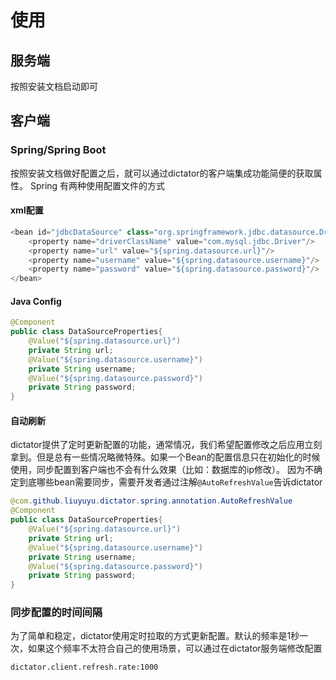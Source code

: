 # 使用
## 服务端
按照安装文档启动即可

## 客户端

### Spring/Spring Boot

按照安装文档做好配置之后，就可以通过dictator的客户端集成功能简便的获取属性。
Spring 有两种使用配置文件的方式

#### xml配置
```java
<bean id="jdbcDataSource" class="org.springframework.jdbc.datasource.DriverManagerDataSource">
    <property name="driverClassName" value="com.mysql.jdbc.Driver"/>
    <property name="url" value="${spring.datasource.url}"/>
    <property name="username" value="${spring.datasource.username}"/>
    <property name="password" value="${spring.datasource.password}"/>
</bean>
```

#### Java Config
```java
@Component
public class DataSourceProperties{
    @Value("${spring.datasource.url}")
    private String url;
    @Value("${spring.datasource.username}")
    private String username;
    @Value("${spring.datasource.password}")
    private String password;
}
```

#### 自动刷新
dictator提供了定时更新配置的功能，通常情况，我们希望配置修改之后应用立刻拿到。但是总有一些情况略微特殊。如果一个Bean的配置信息只在初始化的时候使用，同步配置到客户端也不会有什么效果（比如：数据库的ip修改）。
因为不确定到底哪些bean需要同步，需要开发者通过注解```@AutoRefreshValue```告诉dictator

```java
@com.github.liuyuyu.dictator.spring.annotation.AutoRefreshValue
@Component
public class DataSourceProperties{
    @Value("${spring.datasource.url}")
    private String url;
    @Value("${spring.datasource.username}")
    private String username;
    @Value("${spring.datasource.password}")
    private String password;
}
```
### 同步配置的时间间隔
为了简单和稳定，dictator使用定时拉取的方式更新配置。默认的频率是1秒一次，如果这个频率不太符合自己的使用场景，可以通过在dictator服务端修改配置
```
dictator.client.refresh.rate:1000
```
